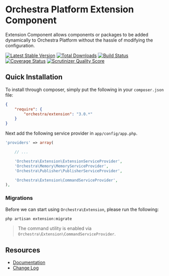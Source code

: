 Orchestra Platform Extension Component
==============

Extension Component allows components or packages to be added dynamically to Orchestra Platform without the hassle of modifying the configuration.

[![Latest Stable Version](https://poser.pugx.org/orchestra/extension/v/stable.png)](https://packagist.org/packages/orchestra/extension)
[![Total Downloads](https://poser.pugx.org/orchestra/extension/downloads.png)](https://packagist.org/packages/orchestra/extension)
[![Build Status](https://travis-ci.org/orchestral/extension.svg?branch=master)](https://travis-ci.org/orchestral/extension)
[![Coverage Status](https://coveralls.io/repos/orchestral/extension/badge.png?branch=master)](https://coveralls.io/r/orchestral/extension?branch=master)
[![Scrutinizer Quality Score](https://scrutinizer-ci.com/g/orchestral/extension/badges/quality-score.png?b=master)](https://scrutinizer-ci.com/g/orchestral/extension/)

## Quick Installation

To install through composer, simply put the following in your `composer.json` file:

```json
{
	"require": {
		"orchestra/extension": "3.0.*"
	}
}
```

Next add the following service provider in `app/config/app.php`.

```php
'providers' => array(

	// ...

	'Orchestra\Extension\ExtensionServiceProvider',
	'Orchestra\Memory\MemoryServiceProvider',
	'Orchestra\Publisher\PublisherServiceProvider',

	'Orchestra\Extension\CommandServiceProvider',
),
```

### Migrations

Before we can start using `Orchestra\Extension`, please run the following:

```bash
php artisan extension:migrate
```

> The command utility is enabled via `Orchestra\Extension\CommandServiceProvider`.

## Resources

* [Documentation](http://orchestraplatform.com/docs/latest/components/extension)
* [Change Log](http://orchestraplatform.com/docs/latest/components/extension/changes#v3-0)
